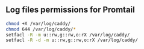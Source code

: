 ## Log files permissions for Promtail

```bash
chmod +X /var/log/caddy/
chmod 644 /var/log/caddy/*
setfacl -R -m u::rw,g::rw,o:rX /var/log/caddy/
setfacl -R -d -m u::rw,g::rw,o:rX /var/log/caddy/
```